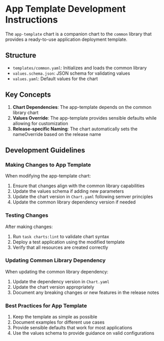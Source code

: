 # App Template Development Instructions

The `app-template` chart is a companion chart to the `common` library that provides a ready-to-use application deployment template.

## Structure

- `templates/common.yaml`: Initializes and loads the common library
- `values.schema.json`: JSON schema for validating values
- `values.yaml`: Default values for the chart

## Key Concepts

1. **Chart Dependencies**: The app-template depends on the common library chart
2. **Values Override**: The app-template provides sensible defaults while allowing for customization
3. **Release-specific Naming**: The chart automatically sets the nameOverride based on the release name

## Development Guidelines

### Making Changes to App Template

When modifying the app-template chart:

1. Ensure that changes align with the common library capabilities
2. Update the values schema if adding new parameters
3. Update the chart version in `Chart.yaml` following semver principles
4. Update the common library dependency version if needed

### Testing Changes

After making changes:

1. Run `task charts:lint` to validate chart syntax
2. Deploy a test application using the modified template
3. Verify that all resources are created correctly

### Updating Common Library Dependency

When updating the common library dependency:

1. Update the dependency version in `Chart.yaml`
2. Update the chart version appropriately
3. Document any breaking changes or new features in the release notes

### Best Practices for App Template

1. Keep the template as simple as possible
2. Document examples for different use cases
3. Provide sensible defaults that work for most applications
4. Use the values schema to provide guidance on valid configurations
